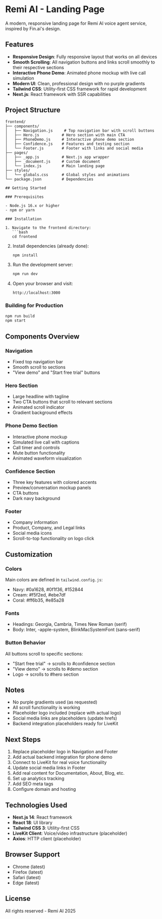 # Remi AI - Landing Page

A modern, responsive landing page for Remi AI voice agent service, inspired by Fin.ai's design.

## Features

- **Responsive Design**: Fully responsive layout that works on all devices
- **Smooth Scrolling**: All navigation buttons and links scroll smoothly to their respective sections
- **Interactive Phone Demo**: Animated phone mockup with live call simulation
- **Modern UI**: Clean, professional design with no purple gradients
- **Tailwind CSS**: Utility-first CSS framework for rapid development
- **Next.js**: React framework with SSR capabilities

## Project Structure

```
frontend/
├── components/
│   ├── Navigation.js     # Top navigation bar with scroll buttons
│   ├── Hero.js          # Hero section with main CTA
│   ├── PhoneDemo.js     # Interactive phone demo section
│   ├── Confidence.js    # Features and testing section
│   └── Footer.js        # Footer with links and social media
├── pages/
│   ├── _app.js          # Next.js app wrapper
│   ├── _document.js     # Custom document
│   └── index.js         # Main landing page
├── styles/
│   └── globals.css      # Global styles and animations
└── package.json         # Dependencies

## Getting Started

### Prerequisites

- Node.js 16.x or higher
- npm or yarn

### Installation

1. Navigate to the frontend directory:
   ```bash
   cd frontend
   ```

2. Install dependencies (already done):
   ```bash
   npm install
   ```

3. Run the development server:
   ```bash
   npm run dev
   ```

4. Open your browser and visit:
   ```
   http://localhost:3000
   ```

### Building for Production

```bash
npm run build
npm start
```

## Components Overview

### Navigation
- Fixed top navigation bar
- Smooth scroll to sections
- "View demo" and "Start free trial" buttons

### Hero Section
- Large headline with tagline
- Two CTA buttons that scroll to relevant sections
- Animated scroll indicator
- Gradient background effects

### Phone Demo Section
- Interactive phone mockup
- Simulated live call with captions
- Call timer and controls
- Mute button functionality
- Animated waveform visualization

### Confidence Section
- Three key features with colored accents
- Preview/conversation mockup panels
- CTA buttons
- Dark navy background

### Footer
- Company information
- Product, Company, and Legal links
- Social media icons
- Scroll-to-top functionality on logo click

## Customization

### Colors
Main colors are defined in `tailwind.config.js`:
- Navy: #0a1628, #0f1f36, #152844
- Cream: #f5f2ed, #ebe7df
- Coral: #ff6b35, #e85a28

### Fonts
- Headings: Georgia, Cambria, Times New Roman (serif)
- Body: Inter, -apple-system, BlinkMacSystemFont (sans-serif)

### Button Behavior
All buttons scroll to specific sections:
- "Start free trial" → scrolls to #confidence section
- "View demo" → scrolls to #demo section
- Logo → scrolls to #hero section

## Notes

- No purple gradients used (as requested)
- All scroll functionality is working
- Placeholder logo included (replace with actual logo)
- Social media links are placeholders (update hrefs)
- Backend integration placeholders ready for LiveKit

## Next Steps

1. Replace placeholder logo in Navigation and Footer
2. Add actual backend integration for phone demo
3. Connect to LiveKit for real voice functionality
4. Update social media links in Footer
5. Add real content for Documentation, About, Blog, etc.
6. Set up analytics tracking
7. Add SEO meta tags
8. Configure domain and hosting

## Technologies Used

- **Next.js 14**: React framework
- **React 18**: UI library
- **Tailwind CSS 3**: Utility-first CSS
- **LiveKit Client**: Voice/video infrastructure (placeholder)
- **Axios**: HTTP client (placeholder)

## Browser Support

- Chrome (latest)
- Firefox (latest)
- Safari (latest)
- Edge (latest)

## License

All rights reserved - Remi AI 2025
